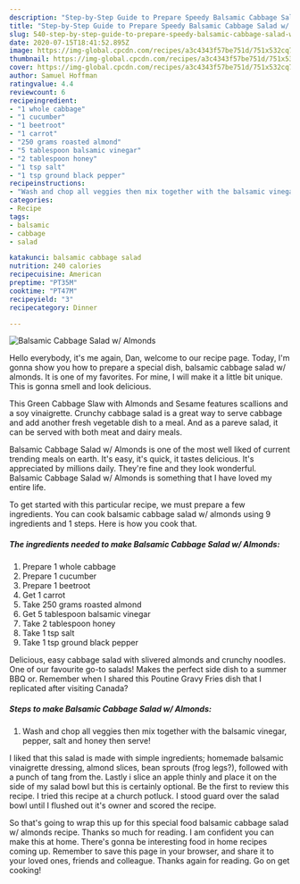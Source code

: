 ```yaml
---
description: "Step-by-Step Guide to Prepare Speedy Balsamic Cabbage Salad w/ Almonds"
title: "Step-by-Step Guide to Prepare Speedy Balsamic Cabbage Salad w/ Almonds"
slug: 540-step-by-step-guide-to-prepare-speedy-balsamic-cabbage-salad-w-almonds
date: 2020-07-15T18:41:52.895Z
image: https://img-global.cpcdn.com/recipes/a3c4343f57be751d/751x532cq70/balsamic-cabbage-salad-w-almonds-recipe-main-photo.jpg
thumbnail: https://img-global.cpcdn.com/recipes/a3c4343f57be751d/751x532cq70/balsamic-cabbage-salad-w-almonds-recipe-main-photo.jpg
cover: https://img-global.cpcdn.com/recipes/a3c4343f57be751d/751x532cq70/balsamic-cabbage-salad-w-almonds-recipe-main-photo.jpg
author: Samuel Hoffman
ratingvalue: 4.4
reviewcount: 6
recipeingredient:
- "1 whole cabbage"
- "1 cucumber"
- "1 beetroot"
- "1 carrot"
- "250 grams roasted almond"
- "5 tablespoon balsamic vinegar"
- "2 tablespoon honey"
- "1 tsp salt"
- "1 tsp ground black pepper"
recipeinstructions:
- "Wash and chop all veggies then mix together with the balsamic vinegar, pepper, salt and honey then serve!"
categories:
- Recipe
tags:
- balsamic
- cabbage
- salad

katakunci: balsamic cabbage salad 
nutrition: 240 calories
recipecuisine: American
preptime: "PT35M"
cooktime: "PT47M"
recipeyield: "3"
recipecategory: Dinner

---
```



![Balsamic Cabbage Salad w/ Almonds](https://img-global.cpcdn.com/recipes/a3c4343f57be751d/751x532cq70/balsamic-cabbage-salad-w-almonds-recipe-main-photo.jpg)

Hello everybody, it's me again, Dan, welcome to our recipe page. Today, I'm gonna show you how to prepare a special dish, balsamic cabbage salad w/ almonds. It is one of my favorites. For mine, I will make it a little bit unique. This is gonna smell and look delicious.

This Green Cabbage Slaw with Almonds and Sesame features scallions and a soy vinaigrette. Crunchy cabbage salad is a great way to serve cabbage and add another fresh vegetable dish to a meal. And as a pareve salad, it can be served with both meat and dairy meals.

Balsamic Cabbage Salad w/ Almonds is one of the most well liked of current trending meals on earth. It's easy, it's quick, it tastes delicious. It's appreciated by millions daily. They're fine and they look wonderful. Balsamic Cabbage Salad w/ Almonds is something that I have loved my entire life.


To get started with this particular recipe, we must prepare a few ingredients. You can cook balsamic cabbage salad w/ almonds using 9 ingredients and 1 steps. Here is how you cook that.

<!--inarticleads1-->

##### The ingredients needed to make Balsamic Cabbage Salad w/ Almonds:

1. Prepare 1 whole cabbage
1. Prepare 1 cucumber
1. Prepare 1 beetroot
1. Get 1 carrot
1. Take 250 grams roasted almond
1. Get 5 tablespoon balsamic vinegar
1. Take 2 tablespoon honey
1. Take 1 tsp salt
1. Take 1 tsp ground black pepper


Delicious, easy cabbage salad with slivered almonds and crunchy noodles. One of our favourite go-to salads! Makes the perfect side dish to a summer BBQ or. Remember when I shared this Poutine Gravy Fries dish that I replicated after visiting Canada? 

<!--inarticleads2-->

##### Steps to make Balsamic Cabbage Salad w/ Almonds:

1. Wash and chop all veggies then mix together with the balsamic vinegar, pepper, salt and honey then serve!


I liked that this salad is made with simple ingredients; homemade balsamic vinaigrette dressing, almond slices, bean sprouts (frog legs?), followed with a punch of tang from the. Lastly i slice an apple thinly and place it on the side of my salad bowl but this is certainly optional. Be the first to review this recipe. I tried this recipe at a church potluck. I stood guard over the salad bowl until I flushed out it&#39;s owner and scored the recipe. 

So that's going to wrap this up for this special food balsamic cabbage salad w/ almonds recipe. Thanks so much for reading. I am confident you can make this at home. There's gonna be interesting food in home recipes coming up. Remember to save this page in your browser, and share it to your loved ones, friends and colleague. Thanks again for reading. Go on get cooking!
